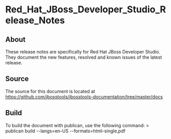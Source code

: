 Red_Hat_JBoss_Developer_Studio_Release_Notes
==================================================


About
-----
These release notes are specifically for Red Hat JBoss Developer Studio. They document the new features, resolved and known issues of the latest release.


Source
------
The source for this document is located at https://github.com/jbosstools/jbosstools-documentation/tree/master/docs


Build
-----
To build the document with publican, use the following command:
	> publican build --langs=en-US --formats=html-single,pdf
